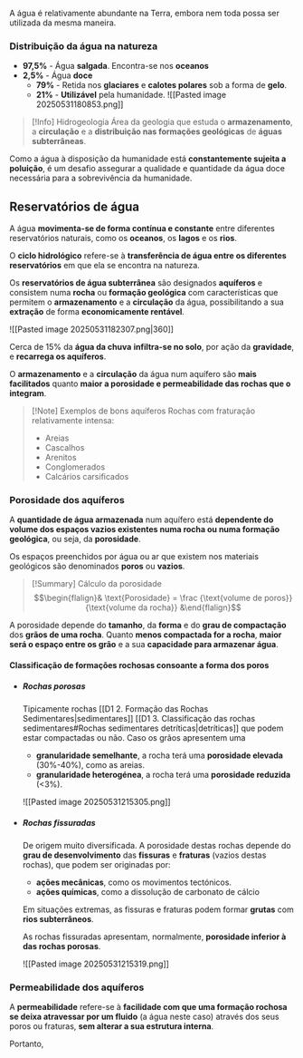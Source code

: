 A água é relativamente abundante na Terra, embora nem toda possa ser utilizada da mesma maneira.

### Distribuição da água na natureza
- **97,5%** - Água **salgada**. Encontra-se nos **oceanos**
- **2,5%** - Água **doce**
	- **79%** - Retida nos **glaciares** e **calotes polares** sob a forma de **gelo**.
	- **21%** - **Utilizável** pela humanidade. 
![[Pasted image 20250531180853.png]]

> [!Info] Hidrogeologia
> Área da geologia que estuda o **armazenamento**, a **circulação** e a **distribuição nas formações geológicas** de **águas subterrâneas**.

Como a água à disposição da humanidade está **constantemente sujeita a poluição**, é um desafio assegurar a qualidade e quantidade da água doce necessária para a sobrevivência da humanidade.
## Reservatórios de água
A água **movimenta-se de forma contínua e constante** entre diferentes reservatórios naturais, como os **oceanos**, os **lagos** e os **rios**.

O **ciclo hidrológico** refere-se à **transferência de água entre os diferentes reservatórios** em que ela se encontra na natureza.

Os **reservatórios de água subterrânea** são designados **aquíferos** e consistem numa **rocha** ou **formação geológica** com características que permitem o **armazenamento** e a **circulação** da água, possibilitando a sua **extração** de forma **economicamente rentável**.

![[Pasted image 20250531182307.png|360]]

Cerca de 15% da **água da chuva** **infiltra-se no solo**, por ação da **gravidade**, e **recarrega os aquíferos**.

O **armazenamento** e a **circulação** da água num aquífero são **mais facilitados** quanto **maior a porosidade e permeabilidade das rochas que o integram**.
>[!Note] Exemplos de bons aquíferos
>Rochas com fraturação relativamente intensa:
>- Areias
>- Cascalhos
>- Arenitos
>- Conglomerados
>- Calcários carsificados

### Porosidade dos aquíferos
A **quantidade de água armazenada** num aquífero está **dependente do volume dos espaços vazios existentes numa rocha ou numa formação geológica**, ou seja, da **porosidade**.

Os espaços preenchidos por água ou ar que existem nos materiais geológicos são denominados **poros** ou **vazios**.

>[!Summary] Cálculo da porosidade
>$$\begin{flalign}& \text{Porosidade} = \frac {\text{volume de poros}} {\text{volume da rocha}} &\end{flalign}$$

A porosidade depende do **tamanho**, da **forma** e do **grau de compactação** dos **grãos de uma rocha**. Quanto **menos compactada for a rocha**, **maior será o espaço entre os grão** e a sua **capacidade para armazenar água**.

#### Classificação de formações rochosas consoante a forma dos poros
- ##### Rochas porosas
	Tipicamente rochas [[D1 2. Formação das Rochas Sedimentares|sedimentares]] [[D1 3. Classificação das rochas sedimentares#Rochas sedimentares detríticas|detríticas]] que podem estar compactadas ou não.
	Caso os grãos apresentem uma
	- **granularidade semelhante**, a rocha terá uma **porosidade elevada** (30%-40%), como as areias.
	- **granularidade heterogénea**, a rocha terá uma **porosidade reduzida** (<3%).
	
	![[Pasted image 20250531215305.png]]
- ##### Rochas fissuradas
	De origem muito diversificada.
	A porosidade destas rochas depende do **grau de desenvolvimento** das **fissuras** e **fraturas** (vazios destas rochas), que podem ser originadas por:
	- **ações mecânicas**, como os movimentos tectónicos.
	- **ações químicas**, como a dissolução de carbonato de cálcio
	
	Em situações extremas, as fissuras e fraturas podem formar **grutas** com **rios subterrâneos**.
	
	As rochas fissuradas apresentam, normalmente, **porosidade inferior à das rochas porosas**.
	
	![[Pasted image 20250531215319.png]]

### Permeabilidade dos aquíferos
A **permeabilidade** refere-se à **facilidade com que uma formação rochosa se deixa atravessar por um fluido** (a água neste caso) através dos seus poros ou fraturas, **sem alterar a sua estrutura interna**.

Portanto, 